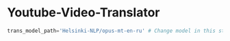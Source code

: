 # Youtube-Video-Translator

```python
trans_model_path='Helsinki-NLP/opus-mt-en-ru' # Change model in this string to transale on your language
```
